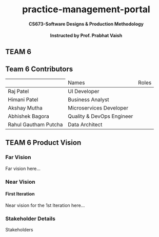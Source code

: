 <h1 align=center>practice-management-portal</h1>
<h4 align=center>CS673-Software Designs &amp; Production Methodology</h4>
<h4 align=center>Instructed by Prof. Prabhat Vaish</h4>

## TEAM 6

## Team 6 Contributors
<table>
  <thead>
    <th><td>Names</td><td>Roles</td></th>
  </thead>
  <tbody>
    <tr><td>Raj Patel</td><td>UI Developer</td></tr>
    <tr><td>Himani Patel</td><td>Business Analyst</td></tr>
    <tr><td>Akshay Mutha</td><td>Microservices Developer</td></tr>
    <tr><td>Abhishek Bagora</td><td>Quality & DevOps Engineer</td></tr>
    <tr><td>Rahul Gautham Putcha</td><td>Data Architect</td></tr>
  </tbody>
</table>


## TEAM 6 Product Vision
### Far Vision
Far vision here...

### Near Vision
#### First Iteration
Near vision for the 1st Iteration here...

### Stakeholder Details
Stakeholders

